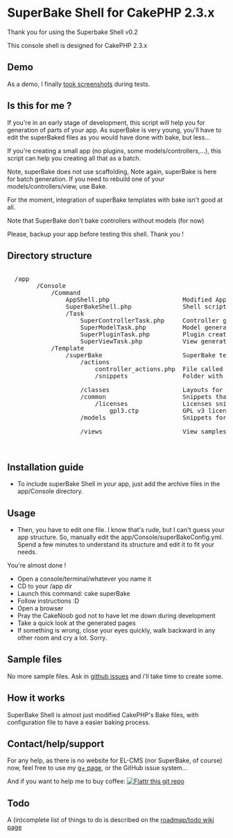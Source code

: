 SuperBake Shell for CakePHP 2.3.x
=================================
Thank you for using the Superbake Shell v0.2

This console shell is designed for CakePHP 2.3.x

Demo
----
As a demo, I finally [took screenshots](https://plus.google.com/b/110073171539347252283/photos/110073171539347252283/albums/5859403751260073329) during tests.

Is this for me ?
----------------
If you're in an early stage of development, this script will help you for
generation of parts of your app.
As superBake is very young, you'll have to edit the superBaked files as you would
have done with bake, but less...

If you're creating a small app (no plugins, some models/controllers,...), this
script can help you creating all that as a batch.

Note, superBake does not use scaffolding, 
Note again, superBake is here for batch generation. If you need to rebuild one
of your models/controllers/view, use Bake.

For the moment, integration of superBake templates with bake isn't good at all.

Note that SuperBake don't bake controllers without models (for now)

Please, backup your app before testing this shell. Thank you !

Directory structure
-------------------
<pre>
<CakeBase>
  /app
		/Console
			/Command
				AppShell.php					Modified AppShell
				SuperBakeShell.php				Shell script
				/Task
					SuperControllerTask.php		Controller generation
					SuperModelTask.php			Model generation
					SuperPluginTask.php			Plugin creation
					SuperViewTask.php			View generation
			/Template
				/superBake 						SuperBake templates (nearly the same as classical bake templates)
					/actions
						controller_actions.php 	File called to create controllers
						/snippets 				Folder with actions samples
							<dirs and files>	
					/classes					Layouts for controllers, fixtures, models and tests.
					/common						Snippets that can be used by both models, controllers and views.
						/licenses				Licenses snippets (used in generated headers)
							gpl3.ctp			GPL v3 licence snippet for headers.
					/models						Snippets for models
						<dirs and files>
					/views 						View samples for view generation
						<dirs and files>

</pre>
Installation guide
------------------
 - To include superBake Shell in your app, just add the archive files in the
app/Console directory.


Usage
-----
 - Then, you have to edit one file. I know that's rude, but I can't guess your app
structure. So, manually edit the app/Console/superBakeConfig.yml. Spend a few minutes
to understand its structure and edit it to fit your needs.

You're almost done !

- Open a console/terminal/whatever you name it
- CD to your <BaseCake>/app dir
- Launch this command: cake superBake
- Follow instructions :D
- Open a browser
- Pray the CakeNoob god not to have let me down during development
- Take a quick look at the generated pages
- If something is wrong, close your eyes quickly, walk backward in any other room
and cry a lot. Sorry.

Sample files
------------
No more sample files. Ask in [github issues](https://github.com/mtancoigne/superBake/issues) and i'll take time to create some.

How it works
------------
SuperBake Shell is almost just modified CakePHP's Bake files, with configuration file to have a easier
baking process.

Contact/help/support
--------------------

For any help, as there is no website for EL-CMS (nor SuperBake, of course) now, feel free to use my [g+ page](https://plus.google.com/b/110073171539347252283/110073171539347252283/posts), or the GitHub issue system...

And if you want to help me to buy coffee: [![Flattr this git repo](http://api.flattr.com/button/flattr-badge-large.png)](https://flattr.com/submit/auto?user_id=kure&url=https://github.com/mtancoigne/superBake&title=superBake&language=&tags=github&category=software) 

Todo
----
A (in)complete list of things to do is described on the [roadmap/todo wiki page](https://github.com/mtancoigne/superBake/wiki/Roadmap-todo)
